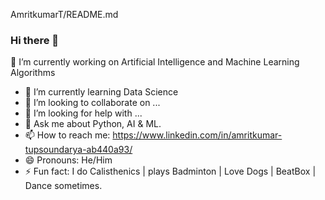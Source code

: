 AmritkumarT/README.md

### Hi there 👋

🔭 I’m currently working on Artificial Intelligence and Machine Learning Algorithms
- 🌱 I’m currently learning Data Science
- 👯 I’m looking to collaborate on ...
- 🤔 I’m looking for help with ...
- 💬 Ask me about Python, AI & ML.
- 📫 How to reach me: https://www.linkedin.com/in/amritkumar-tupsoundarya-ab440a93/
- 😄 Pronouns: He/Him
- ⚡ Fun fact: I do Calisthenics | plays Badminton | Love Dogs | BeatBox | Dance sometimes.
